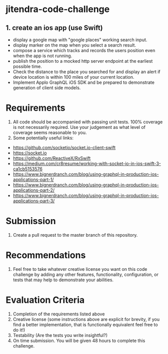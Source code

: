 # jitendra-code-challenge
## 1. create an ios app (use Swift)
- display a google map with "google places" working search input.
- display marker on the map when you select a search result. 
- compose a service which tracks and records the users position even when the app is not running. 
- publish the position to a mocked http server endpoint at the earliest possible time. 
- Check the distance to the place you searched for and display an alert if device location is within 100 miles of your current location.
- Implement Applo GraphQL iOS SDK and be prepared to demonstrate generation of client side models.

# Requirements
1. All code should be accompanied with passing unit tests. 100% coverage is not necessarily required. Use your judgement as what level of coverage seems reasonable to you.
2. Some potentially useful links:

- https://github.com/socketio/socket.io-client-swift
- https://socket.io
- https://github.com/ReactiveX/RxSwift
- https://medium.com/cr8resume/working-with-socket-io-in-ios-swift-3-ca1cb5153576
- https://www.bignerdranch.com/blog/using-graphql-in-production-ios-applications-part-1/
- https://www.bignerdranch.com/blog/using-graphql-in-production-ios-applications-part-2/
- https://www.bignerdranch.com/blog/using-graphql-in-production-ios-applications-part-3/



# Submission
1. Create a pull request to the master branch of this repository.

# Recommendations
1. Feel free to take whatever creative license you want on this code challenge by adding any other features, functionality, configuration, or tests that may help to demonstrate your abilities.

# Evaluation Criteria

1. Completion of the requirements listed above
2. Creative license (some instructions above are explicit for brevity, if you find a better implementation, that is functionally equivalent feel free to do it!)
3. Testability (Are the tests you write insightful?)
4. On time submission. You will be given 48 hours to complete this challenge. 
